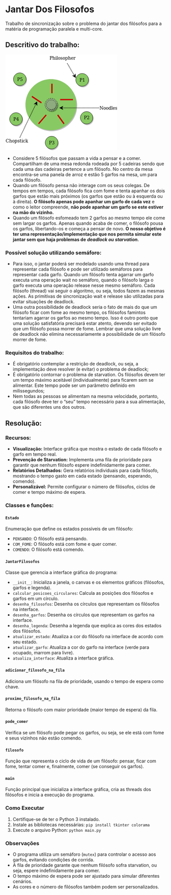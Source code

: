 # Jantar Dos Filosofos
Trabalho de sincronização sobre o problema do jantar dos filósofos para a matéria de programação paralela e multi-core.

## Descritivo do trabalho:
![diagrama](diagrama.png)
- Considere 5 filósofos que passam a vida a pensar e a comer. Compartilham de uma mesa redonda rodeada por 5 cadeiras sendo que cada uma das cadeiras pertence a um filósofo. No centro da mesa encontra-se uma panela de arroz e estão 5 garfos na mesa, um para cada filósofo.
- Quando um filósofo pensa não interage com os seus colegas. De tempos em tempos, cada filósofo fica com fome e tenta apanhar os dois garfos que estão mais próximos (os garfos que estão ou à esquerda ou à direita). **O filósofo apenas pode apanhar um garfo de cada vez** e como o leitor compreende, **não pode apanhar um garfo se este estiver na mão do vizinho.**
- Quando um filósofo esfomeado tem 2 garfos ao mesmo tempo ele come sem largar os garfos. Apenas quando acaba de comer, o filósofo pousa os garfos, libertando-os e começa a pensar de novo. **O nosso objetivo é ter uma representação/implementação que nos permita simular este jantar sem que haja problemas de** ***deadlock ou starvation.***

### Possível solução utilizando semáforo:
- Para isso, o jantar poderá ser modelado usando uma thread para representar cada filósofo e pode ser utilizado semáforos para representar cada garfo. Quando um filósofo tenta agarrar um garfo executa uma operação wait no semáforo, quando o filósofo larga o garfo executa uma operação release nesse mesmo semáforo. Cada filósofo (thread) vai seguir o algoritmo, ou seja, todos fazem as mesmas ações. As primitivas de sincronização wait e release são utilizadas para evitar situações de deadlock.
- Uma outra possibilidade de deadlock seria o fato de mais do que um filósofo ficar com fome ao mesmo tempo, os filósofos famintos tentariam agarrar os garfos ao mesmo tempo. Isso é outro ponto que uma solução satisfatória precisará estar atento, devendo ser evitado que um filósofo possa morrer de fome. Lembrar que uma solução livre de deadlock não elimina necessariamente a possibilidade de um filósofo morrer de fome.

### Requisitos do trabalho:

- É obrigatório contemplar a restrição de deadlock, ou seja, a implementação deve resolver (e evitar) o problema de deadlock;
- É obrigatório contornar o problema de starvation. Os filósofos devem ter um tempo máximo aceitável (individualmente) para ficarem sem se alimentar. Este tempo pode ser um parâmetro definido em milissegundos;
- Nem todas as pessoas se alimentam na mesma velocidade, portanto, cada filósofo deve ter o “seu” tempo necessário para a sua alimentação, que são diferentes uns dos outros.

## Resolução:

### Recursos:
* **Visualização:** Interface gráfica que mostra o estado de cada filósofo e garfo em tempo real.
* **Prevenção de Starvation:** Implementa uma fila de prioridade para garantir que nenhum filósofo espere indefinidamente para comer.
* **Relatórios Detalhados:** Gera relatórios individuais para cada filósofo, mostrando o tempo gasto em cada estado (pensando, esperando, comendo).
* **Personalizável:** Permite configurar o número de filósofos, ciclos de comer e tempo máximo de espera.

### Classes e funções:

#### `Estado`
Enumeração que define os estados possíveis de um filósofo:
* `PENSANDO`: O filósofo está pensando.
* `COM_FOME`: O filósofo está com fome e quer comer.
* `COMENDO`: O filósofo está comendo.

#### `JantarFilosofos`
Classe que gerencia a interface gráfica do programa:
* `__init__`: Inicializa a janela, o canvas e os elementos gráficos (filósofos, garfos e legenda).
* `calcular_posicoes_circulares`: Calcula as posições dos filósofos e garfos em um círculo.
* `desenha_filosofos`: Desenha os círculos que representam os filósofos na interface.
* `desenha_garfos`: Desenha os círculos que representam os garfos na interface.
* `desenha_legenda`: Desenha a legenda que explica as cores dos estados dos filósofos.
* `atualizar_estado`: Atualiza a cor do filósofo na interface de acordo com seu estado.
* `atualizar_garfo`: Atualiza a cor do garfo na interface (verde para ocupado, marrom para livre).
* `atualiza_interface`: Atualiza a interface gráfica.

#### `adicionar_filosofo_na_fila`
Adiciona um filósofo na fila de prioridade, usando o tempo de espera como chave.

#### `proximo_filosofo_na_fila`
Retorna o filósofo com maior prioridade (maior tempo de espera) da fila.

#### `pode_comer`
Verifica se um filósofo pode pegar os garfos, ou seja, se ele está com fome e seus vizinhos não estão comendo.

#### `filosofo`
Função que representa o ciclo de vida de um filósofo: pensar, ficar com fome, tentar comer e, finalmente, comer (se conseguir os garfos).

#### `main`
Função principal que inicializa a interface gráfica, cria as threads dos filósofos e inicia a execução do programa.

### Como Executar

1. Certifique-se de ter o Python 3 instalado.
2. Instale as bibliotecas necessárias: `pip install tkinter colorama`
3. Execute o arquivo Python: `python main.py`

### Observações

* O programa utiliza um semáforo (`mutex`) para controlar o acesso aos garfos, evitando condições de corrida.
* A fila de prioridade garante que nenhum filósofo sofra starvation, ou seja, espere indefinidamente para comer.
* O tempo máximo de espera pode ser ajustado para simular diferentes cenários.
* As cores e o número de filósofos também podem ser personalizados.
